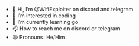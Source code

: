 - 👋 Hi, I’m @WifiExploiter on discord and telegram
- 👀 I’m interested in coding
- 🌱 I’m currently learning go
- 📫 How to reach me on discord or telegram
- 😄 Pronouns: He/Him
